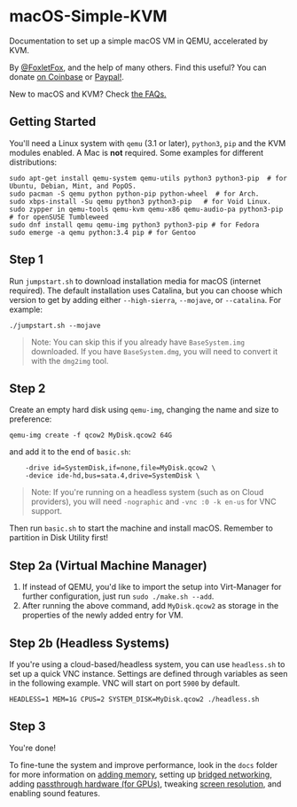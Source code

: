 # macOS-Simple-KVM
Documentation to set up a simple macOS VM in QEMU, accelerated by KVM.

By [@FoxletFox](https://twitter.com/foxletfox), and the help of many others. Find this useful? You can donate [on Coinbase](https://commerce.coinbase.com/checkout/96dc5777-0abf-437d-a9b5-a78ae2c4c227) or [Paypal!](https://www.paypal.com/cgi-bin/webscr?cmd=_donations&business=QFXXKKAB2B9MA&item_name=macOS-Simple-KVM).

New to macOS and KVM? Check [the FAQs.](docs/FAQs.md)

## Getting Started
You'll need a Linux system with `qemu` (3.1 or later), `python3`, `pip` and the KVM modules enabled. A Mac is **not** required. Some examples for different distributions:

```
sudo apt-get install qemu-system qemu-utils python3 python3-pip  # for Ubuntu, Debian, Mint, and PopOS.
sudo pacman -S qemu python python-pip python-wheel  # for Arch.
sudo xbps-install -Su qemu python3 python3-pip   # for Void Linux.
sudo zypper in qemu-tools qemu-kvm qemu-x86 qemu-audio-pa python3-pip  # for openSUSE Tumbleweed
sudo dnf install qemu qemu-img python3 python3-pip # for Fedora
sudo emerge -a qemu python:3.4 pip # for Gentoo
```

## Step 1
Run `jumpstart.sh` to download installation media for macOS (internet required). The default installation uses Catalina, but you can choose which version to get by adding either `--high-sierra`, `--mojave`, or `--catalina`. For example:
```
./jumpstart.sh --mojave
```
> Note: You can skip this if you already have `BaseSystem.img` downloaded. If you have `BaseSystem.dmg`, you will need to convert it with the `dmg2img` tool.

## Step 2
Create an empty hard disk using `qemu-img`, changing the name and size to preference:
```
qemu-img create -f qcow2 MyDisk.qcow2 64G
```

and add it to the end of `basic.sh`:
```
    -drive id=SystemDisk,if=none,file=MyDisk.qcow2 \
    -device ide-hd,bus=sata.4,drive=SystemDisk \
```
> Note: If you're running on a headless system (such as on Cloud providers), you will need `-nographic` and `-vnc :0 -k en-us` for VNC support.

Then run `basic.sh` to start the machine and install macOS. Remember to partition in Disk Utility first!

## Step 2a (Virtual Machine Manager)
1. If instead of QEMU, you'd like to import the setup into Virt-Manager for further configuration, just run `sudo ./make.sh --add`.
2. After running the above command, add `MyDisk.qcow2` as storage in the properties of the newly added entry for VM.

## Step 2b (Headless Systems)
If you're using a cloud-based/headless system, you can use `headless.sh` to set up a quick VNC instance. Settings are defined through variables as seen in the following example. VNC will start on port `5900` by default.
```
HEADLESS=1 MEM=1G CPUS=2 SYSTEM_DISK=MyDisk.qcow2 ./headless.sh
```

## Step 3

You're done!

To fine-tune the system and improve performance, look in the `docs` folder for more information on [adding memory](docs/guide-performance.md), setting up [bridged networking](docs/guide-networking.md), adding [passthrough hardware (for GPUs)](docs/guide-passthrough.md), tweaking [screen resolution](docs/guide-screen-resolution.md), and enabling sound features.
